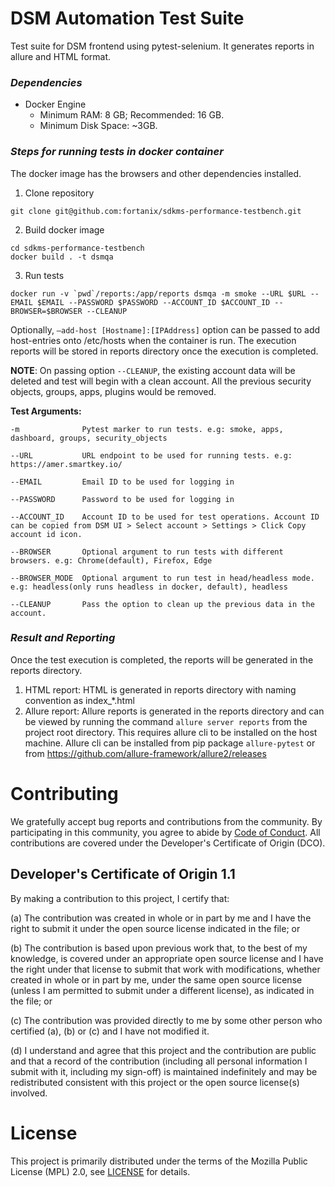 # DSM Automation Test Suite

Test suite for DSM frontend using pytest-selenium. It generates reports in allure and HTML format.

### *Dependencies*
* Docker Engine 
  - Minimum RAM: 8 GB; Recommended: 16 GB.
  - Minimum Disk Space: ~3GB.

### *Steps for running tests in docker container*
The docker image has the browsers and other dependencies installed.

1. Clone repository
```commandline
git clone git@github.com:fortanix/sdkms-performance-testbench.git
```

2. Build docker image 
```commandline
cd sdkms-performance-testbench
docker build . -t dsmqa
```

3. Run tests
```commandline
docker run -v `pwd`/reports:/app/reports dsmqa -m smoke --URL $URL --EMAIL $EMAIL --PASSWORD $PASSWORD --ACCOUNT_ID $ACCOUNT_ID --BROWSER=$BROWSER --CLEANUP
```
Optionally, `–add-host [Hostname]:[IPAddress]` option can be passed to add host-entries onto /etc/hosts when the container is run.
The execution reports will be stored in reports directory once the execution is completed.

**NOTE**: On passing option `--CLEANUP`, the existing account data will be deleted and test will begin with a clean account. All the previous security objects, groups, apps, plugins would be removed.

**Test Arguments:**

```
-m              Pytest marker to run tests. e.g: smoke, apps, dashboard, groups, security_objects

--URL	        URL endpoint to be used for running tests. e.g: https://amer.smartkey.io/

--EMAIL         Email ID to be used for logging in

--PASSWORD      Password to be used for logging in

--ACCOUNT_ID    Account ID to be used for test operations. Account ID can be copied from DSM UI > Select account > Settings > Click Copy account id icon.

--BROWSER       Optional argument to run tests with different browsers. e.g: Chrome(default), Firefox, Edge

--BROWSER_MODE  Optional argument to run test in head/headless mode. e.g: headless(only runs headless in docker, default), headless

--CLEANUP       Pass the option to clean up the previous data in the account.  
```

### *Result and Reporting*
Once the test execution is completed, the reports will be generated in the reports directory. 
1. HTML report: HTML is generated in reports directory with naming convention as index_*.html
2. Allure report: Allure reports is generated in the reports directory and can be viewed by running the command `allure server reports` from the project root directory. This requires allure cli to be installed on the host machine. Allure cli can be installed from pip package `allure-pytest` or from https://github.com/allure-framework/allure2/releases

# Contributing

We gratefully accept bug reports and contributions from the community.
By participating in this community, you agree to abide by [Code of Conduct](./CODE_OF_CONDUCT.md).
All contributions are covered under the Developer's Certificate of Origin (DCO).

## Developer's Certificate of Origin 1.1

By making a contribution to this project, I certify that:

(a) The contribution was created in whole or in part by me and I
have the right to submit it under the open source license
indicated in the file; or

(b) The contribution is based upon previous work that, to the best
of my knowledge, is covered under an appropriate open source
license and I have the right under that license to submit that
work with modifications, whether created in whole or in part
by me, under the same open source license (unless I am
permitted to submit under a different license), as indicated
in the file; or

(c) The contribution was provided directly to me by some other
person who certified (a), (b) or (c) and I have not modified
it.

(d) I understand and agree that this project and the contribution
are public and that a record of the contribution (including all
personal information I submit with it, including my sign-off) is
maintained indefinitely and may be redistributed consistent with
this project or the open source license(s) involved.

# License

This project is primarily distributed under the terms of the Mozilla Public License (MPL) 2.0, see [LICENSE](./LICENSE) for details.